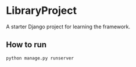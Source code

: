 # LibraryProject

A starter Django project for learning the framework.

## How to run
```bash
python manage.py runserver
